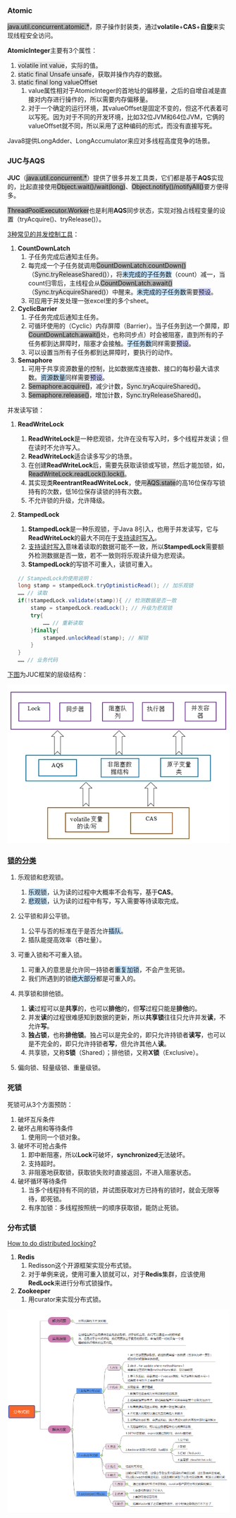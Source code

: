 ### Atomic

<span style=background:#b3b3b3>java.util.concurrent.atomic.*</span>，原子操作封装类，通过**volatile**+**CAS**+**自旋**来实现线程安全访问。

**AtomicInteger**主要有3个属性：

1. <span style=background:#e6e6e6>volatile int value</span>，实际的值。
2. <span style=background:#e6e6e6>static final Unsafe unsafe</span>，获取并操作内存的数据。
3. <span style=background:#e6e6e6>static final long valueOffset</span>
   1. value属性相对于AtomicInteger的首地址的偏移量，之后的自增自减是直接对内存进行操作的，所以需要内存偏移量。
   2. 对于一个确定的运行环境，其valueOffset是固定不变的，但这不代表着可以写死。因为对于不同的开发环境，比如32位JVM和64位JVM，它俩的valueOffset就不同，所以采用了这种编码的形式，而没有直接写死。

Java8提供LongAdder、LongAccumulator来应对多线程高度竞争的场景。



### JUC与AQS

**JUC**（<span style=background:#b3b3b3>java.util.concurrent.\*</span>）提供了很多并发工具类，它们都是基于**AQS**实现的，比起直接使用<span style=background:#b3b3b3>Object.wait()/wait(long)</span>、<span style=background:#b3b3b3>Object.notify()/notifyAll()</span>要方便得多。

<span style=background:#b3b3b3>ThreadPoolExecutor.Worker</span>也是利用**AQS**同步状态，实现对独占线程变量的设置（tryAcquire()、tryRelease()）。

[3种常见的并发控制工具](http://blog.sina.com.cn/s/blog_7d1968e20102xewm.html)：

1. **CountDownLatch**
   1. 子任务完成后通知主任务。
   2. 每完成一个子任务就调用<span style=background:#b3b3b3>CountDownLatch.countDown()</span>（<span style=background:#e6e6e6>Sync.tryReleaseShared()</span>），将<span style=background:#c2e2ff>未完成的子任务数</span>（count）减一，当count归零后，主线程会从<span style=background:#b3b3b3>CountDownLatch.await()</span>（<span style=background:#e6e6e6>Sync.tryAcquireShared()</span>）中醒来。<span style=background:#c2e2ff>未完成的子任务数</span>需要<span style=background:#c9ccff>预设</span>。
   3. 可应用于并发处理一张excel里的多个sheet。
2. **CyclicBarrier**
   1. 子任务完成后通知主任务。
   2. 可循环使用的（Cyclic）内存屏障（Barrier）。当子任务到达一个屏障，即<span style=background:#b3b3b3>CountDownLatch.await()</span>处，也称同步点）时会被阻塞，直到所有的子任务都到达屏障时，阻塞才会接触。<span style=background:#c2e2ff>子任务数</span>同样需要<span style=background:#c9ccff>预设</span>。
   3. 可以设置当所有子任务都到达屏障时，要执行的动作。
3. **Semaphore**
   1. 可用于共享资源数量的控制，比如数据库连接数、接口的每秒最大请求数。<span style=background:#c2e2ff>资源数量</span>同样需要<span style=background:#c9ccff>预设</span>。
   2. <span style=background:#b3b3b3>Semaphore.acquire()</span>，减少计数，<span style=background:#e6e6e6>Sync.tryAcquireShared()</span>。
   3. <span style=background:#b3b3b3>Semaphore.release()</span>，增加计数，<span style=background:#e6e6e6>Sync.tryReleaseShared()</span>。

并发读写锁：

1. **ReadWriteLock**

   1. **ReadWriteLock**是一种悲观锁，允许在没有写入时，多个线程并发读；但在读时不允许写入。
   2. **ReadWriteLock**适合读多写少的场景。
   3. 在创建**ReadWriteLock**后，需要先获取读锁或写锁，然后才能加锁，如，<span style=background:#b3b3b3>ReadWriteLock.readLock().lock()</span>。
   4. 其实现类**ReentrantReadWriteLock**，使用<span style=background:#b3b3b3>AQS.state</span>的高16位保存写锁持有的次数，低16位保存读锁的持有次数。
   5. 不允许锁的升级，允许降级。

2. **StampedLock**

   1. **StampedLock**是一种乐观锁，于Java 8引入，也用于并发读写，它与**ReadWriteLock**的最大不同在于<u>支持读时写入</u>。
   2. <u>支持读时写入</u>意味着读取的数据可能不一致，所以**StampedLock**需要额外检测数据是否一致，若不一致则将乐观读升级为悲观读。
   3. **StampedLock**的写锁不可重入，读锁可重入。

   ```java
   // StampedLock的使用说明：
   long stamp = stampedLock.tryOptimisticRead(); // 加乐观锁
   …… // 读取
   if(!stampedLock.validate(stamp)){ // 检测数据是否一致
       stamp = stampedLock.readLock(); // 升级为悲观锁
       try{
           …… // 重新读取
       }finally{
           stamped.unlockRead(stamp); // 解锁
       }
   }
   …… // 业务代码
   ```

 [下图](https://www.infoq.cn/news/java-memory-model-5)为JUC框架的层级结构：

![](../images/2/juc-framework.webp)



### [锁的分类](https://tech.meituan.com/2018/11/15/java-lock.html)

1. 乐观锁和悲观锁。

   1. <span style=background:#c2e2ff>乐观锁</span>，认为读的过程中大概率不会有写，基于**CAS**。
   2. <span style=background:#c2e2ff>悲观锁</span>，认为读的过程中有写，写入需要等待读取完成。
2. 公平锁和非公平锁。

   1. 公平与否的标准在于是否允许<span style=background:#c2e2ff>插队</span>。
   2. 插队能提高效率（吞吐量）。
3. 可重入锁和不可重入锁。

   1. 可重入的意思是允许同一持锁者<span style=background:#c2e2ff>重复加锁</span>，不会产生死锁。
   2. 我们所遇到的锁<span style=background:#c2e2ff>绝大部分</span>都是可重入的。
4. 共享锁和排他锁。
   1. **读**过程可以是**共享**的，也可以**排他**的，但**写**过程只能是**排他**的。
   2. 并发**读**的过程很难感知到数据的更新，所以**共享锁**往往只允许并发**读**，不允许**写**。
   3. **独占锁**，也称**排他锁**。独占可以是完全的，即只允许持锁者**读写**，也可以是不完全的，即只允许持锁者**写**，但允许其他人**读**。
   4. 共享锁，又称**S锁**（Shared）；排他锁，又称**X锁**（Exclusive）。
5. 偏向锁、轻量级锁、重量级锁。



### 死锁

死锁可从3个方面预防：

1. 破坏互斥条件
1. 破坏占用和等待条件
   1. 使用同一个锁对象。
1. 破坏不可抢占条件
   1. 即中断阻塞，所以**Lock**可破坏，**synchronized**无法破坏。
   2. 支持超时。
   3. 非阻塞地获取锁，获取锁失败时直接返回，不进入阻塞状态。
1. 破坏循环等待条件
   1. 当多个线程持有不同的锁，并试图获取对方已持有的锁时，就会无限等待，即死锁。
   1. 有序加锁：多线程按照统一的顺序获取锁，能防止死锁。



### 分布式锁

[How to do distributed locking?](https://martin.kleppmann.com/2016/02/08/how-to-do-distributed-locking.html)

1. **Redis**
   1. Redisson这个开源框架实现分布式锁。
   2. 对于单例来说，使用可重入锁就可以，对于**Redis**集群，应该使用**RedLock**来进行分布式锁操作。
2. **Zookeeper**
   1. 用curator来实现分布式锁。

![image](../images/2/distributed-locking.png)
